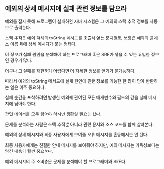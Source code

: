 ## 예외의 상세 메시지에 실패 관련 정보를 담으라



예외를 잡지 못해 프로그램이 실패하면 자바 시스템은 그 예외의 스택 추적 정보를 자동으로 출력한다.

스택 추적은 예외 객체의 toString 메서드를 호출해 얻는 문자열로, 보통은 예외의 클래스 이름 뒤에 상세 메시지가 붙는 형태다.

이 정보가 실패 원인을 분석해야 하는 프로그래머 혹은 SRE가 얻을 수 있는 유일한 정보인 경우가 많다.

더구나 그 실패를 재현하기 어렵다면 더 자세한 정보를 얻기가 불가능하다.

따라서 예외의 toString 메서드에 실패 원인에 관한 정보를 가능한 한 많이 담아 반환하는 일은 아주 중요하다.



실패 순간을 포착하려면 발생한 예외에 관여된 모든 매개변수와 필드의 값을 실패 메시지에 담아야 한다.



관련 데이터를 모두 담아야 하지만 장황할 필요는 없다.

문제를 분석하는 사람은 스택 추적뿐 아니라 관련 문서와 소스 코드를 함께 살펴본다.



예외의 상세 메시지와 최종 사용자에게 보여줄 오류 메시지를 혼동해서는 안 된다.

최종 사용자에게는 친절한 안내 메시지를 보여줘야 하지만, 예외 메시지는 가독성보다는 담긴 내용이 훨씬 중요하다.

예외 메시지의 주 소비층은 문제를 분석해야 할 프로그래머와 SRE다.